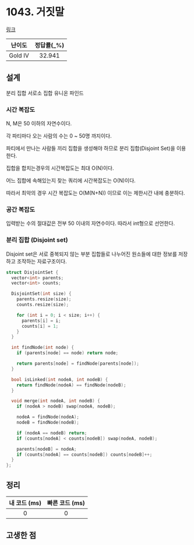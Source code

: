 # 1043. 거짓말

[링크](https://www.acmicpc.net/problem/1043)

| 난이도  | 정답률(\_%) |
| :-----: | :---------: |
| Gold IV |   32.941    |

## 설계

분리 집합
서로소 집합
유니온 파인드

### 시간 복잡도

N, M은 50 이하의 자연수이다.

각 파티마다 오는 사람의 수는 0 ~ 50명 까지이다.

파티에서 만나는 사람들 끼리 집합을 생성해야 하므로 분리 집합(Disjoint Set)을 이용한다.

집합을 합치는경우의 시간복잡도는 최대 O(N)이다.

어느 집합에 속해있는지 찾는 쿼리에 시간복잡도는 O(N)이다.

따라서 최악의 경우 시간 복잡도는 O(M(N+N)) 이므로 이는 제한시간 내에 충분하다.

### 공간 복잡도

입력받는 수의 절대값은 전부 50 이내의 자연수이다. 따라서 int형으로 선언한다.

### 분리 집합 (Disjoint set)

Disjoint set은 서로 중복되지 않는 부분 집합들로 나누어진 원소들에 대한 정보를 저장하고 조작하는 자료구조이다.

```cpp
struct DisjointSet {
  vector<int> parents;
  vector<int> counts;

  DisjointSet(int size) {
    parents.resize(size);
    counts.resize(size);

    for (int i = 0; i < size; i++) {
      parents[i] = i;
      counts[i] = 1;
    }
  }

  int findNode(int node) {
    if (parents[node] == node) return node;

    return parents[node] = findNode(parents[node]);
  }

  bool isLinked(int nodeA, int nodeB) {
    return findNode(nodeA) == findNode(nodeB);
  }

  void merge(int nodeA, int nodeB) {
    if (nodeA > nodeB) swap(nodeA, nodeB);

    nodeA = findNode(nodeA);
    nodeB = findNode(nodeB);

    if (nodeA == nodeB) return;
    if (counts[nodeA] < counts[nodeB]) swap(nodeA, nodeB);

    parents[nodeB] = nodeA;
    if (counts[nodeA] == counts[nodeB]) counts[nodeB]++;
  }
};
```

## 정리

| 내 코드 (ms) | 빠른 코드 (ms) |
| :----------: | :------------: |
|      0       |       0        |

## 고생한 점

